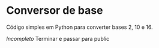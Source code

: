 # Conversor de base

Código simples em Python para converter bases 2, 10 e 16.

*Incompleto*
Terminar e passar para public
